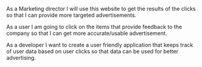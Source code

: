 As a Marketing director I will use this website to get the results of the clicks so that I can provide more targeted advertisements. 

As a user I am going to click on the items that provide feedback to the company so that I can get more accurate/usable advertisement. 

As a developer I want to create a user friendly application that keeps track of user data based on user clicks so that data can be used for better advertising. 